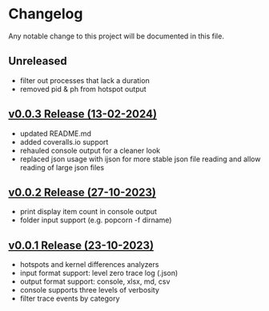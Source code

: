 # Changelog

Any notable change to this project will be documented in this file.

## Unreleased

- filter out processes that lack a duration
- removed pid & ph from hotspot output

## [v0.0.3 Release (13-02-2024)](https://github.com/efleming-intel/popcorn/tree/v0.0.3)

- updated README.md
- added coveralls.io support
- rehauled console output for a cleaner look
- replaced json usage with ijson for more stable json file reading and allow reading of large json files

## [v0.0.2 Release (27-10-2023)](https://github.com/efleming-intel/popcorn/tree/v0.0.2)

- print display item count in console output
- folder input support (e.g. popcorn -f dirname)

## [v0.0.1 Release (23-10-2023)](https://github.com/efleming-intel/popcorn/tree/v0.0.1)

- hotspots and kernel differences analyzers
- input format support: level zero trace log (.json)
- output format support: console, xlsx, md, csv
- console supports three levels of verbosity
- filter trace events by category

